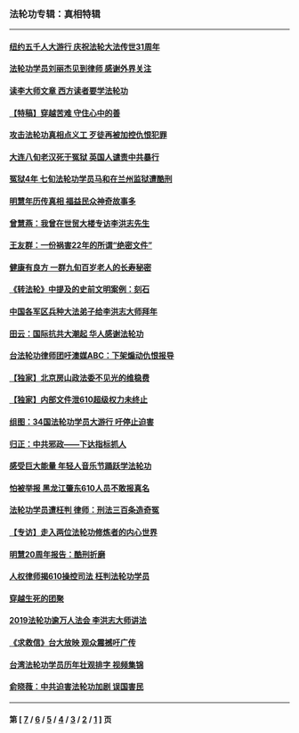 ### 法轮功专辑：真相特辑
---
#### [纽约五千人大游行 庆祝法轮大法传世31周年](../../pages/nf4389/n13995110.md?08220430) 
#### [法轮功学员刘丽杰见到律师 感谢外界关注](../../pages/nf4389/n13927012.md?08220430) 
#### [读李大师文章 西方读者要学法轮功](../../pages/nf4389/n13925142.md?08220430) 
#### [【特稿】穿越苦难 守住心中的善](../../pages/nf4389/n13784979.md?08220430) 
#### [攻击法轮功真相点义工 歹徒再被加控仇恨犯罪](../../pages/nf4389/n13601019.md?08220430) 
#### [大连八旬老汉死于冤狱 英国人谴责中共暴行](../../pages/nf4389/n13480118.md?08220430) 
#### [冤狱4年 七旬法轮功学员马和在兰州监狱遭酷刑](../../pages/nf4389/n13304688.md?08220430) 
#### [明慧年历传真相 福益民众神奇故事多](../../pages/nf4389/n13294545.md?08220430) 
#### [曾慧燕：我曾在世贸大楼专访李洪志先生](../../pages/nf4389/n12898729.md?08220430) 
#### [王友群：一份祸害22年的所谓“绝密文件”](../../pages/nf4389/n12871750.md?08220430) 
#### [健康有良方 一群九旬百岁老人的长寿秘密](../../pages/nf4389/n12847475.md?08220430) 
#### [《转法轮》中提及的史前文明案例：刻石](../../pages/nf4389/n12758577.md?08220430) 
#### [中国各军区兵种大法弟子给李洪志大师拜年](../../pages/nf4389/n12750047.md?08220430) 
#### [田云：国际抗共大潮起 华人感谢法轮功](../../pages/nf4389/n12357708.md?08220430) 
#### [台法轮功律师团吁澳媒ABC：下架煽动仇恨报导](../../pages/nf4389/n12279917.md?08220430) 
#### [【独家】北京房山政法委不见光的维稳费](../../pages/nf4389/n12031979.md?08220430) 
#### [【独家】内部文件泄610超级权力未终止](../../pages/nf4389/n12023895.md?08220430) 
#### [组图：34国法轮功学员大游行 吁停止迫害](../../pages/nf4389/n11492658.md?08220430) 
#### [归正：中共邪政——下达指标抓人](../../pages/nf4389/n11474770.md?08220430) 
#### [感受巨大能量 年轻人音乐节踊跃学法轮功](../../pages/nf4389/n11441981.md?08220430) 
#### [怕被举报 黑龙江肇东610人员不敢报真名](../../pages/nf4389/n11436499.md?08220430) 
#### [法轮功学员遭枉判 律师：刑法三百条造奇冤](../../pages/nf4389/n11433943.md?08220430) 
#### [【专访】走入两位法轮功修炼者的内心世界](../../pages/nf4389/n11415623.md?08220430) 
#### [明慧20周年报告：酷刑折磨](../../pages/nf4389/n11387954.md?08220430) 
#### [人权律师揭610操控司法 枉判法轮功学员](../../pages/nf4389/n11313370.md?08220430) 
#### [穿越生死的团聚](../../pages/nf4389/n11258922.md?08220430) 
#### [2019法轮功逾万人法会 李洪志大师讲法](../../pages/nf4389/n11265303.md?08220430) 
#### [《求救信》台大放映 观众震撼吁广传](../../pages/nf4389/n10922251.md?08220430) 
#### [台湾法轮功学员历年壮观排字 视频集锦](../../pages/nf4389/n10878789.md?08220430) 
#### [俞晓薇：中共迫害法轮功加剧 误国害民](../../pages/nf4389/n10859260.md?08220430) 

---
#### 第 [ [7](./7.md?08220430) / [6](./6.md?08220430) / [5](./5.md?08220430) / [4](./4.md?08220430) / [3](./3.md?08220430) / [2](./2.md?08220430) / [1](./1.md?08220430) ] 页
